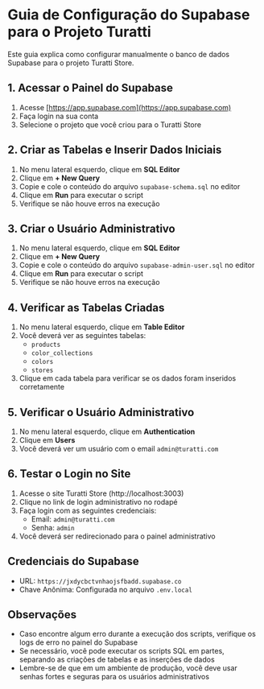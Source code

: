 # Guia de Configuração do Supabase para o Projeto Turatti

Este guia explica como configurar manualmente o banco de dados Supabase para o projeto Turatti Store.

## 1. Acessar o Painel do Supabase

1. Acesse [https://app.supabase.com](https://app.supabase.com)
2. Faça login na sua conta
3. Selecione o projeto que você criou para o Turatti Store

## 2. Criar as Tabelas e Inserir Dados Iniciais

1. No menu lateral esquerdo, clique em **SQL Editor**
2. Clique em **+ New Query**
3. Copie e cole o conteúdo do arquivo `supabase-schema.sql` no editor
4. Clique em **Run** para executar o script
5. Verifique se não houve erros na execução

## 3. Criar o Usuário Administrativo

1. No menu lateral esquerdo, clique em **SQL Editor**
2. Clique em **+ New Query**
3. Copie e cole o conteúdo do arquivo `supabase-admin-user.sql` no editor
4. Clique em **Run** para executar o script
5. Verifique se não houve erros na execução

## 4. Verificar as Tabelas Criadas

1. No menu lateral esquerdo, clique em **Table Editor**
2. Você deverá ver as seguintes tabelas:
   - `products`
   - `color_collections`
   - `colors`
   - `stores`
3. Clique em cada tabela para verificar se os dados foram inseridos corretamente

## 5. Verificar o Usuário Administrativo

1. No menu lateral esquerdo, clique em **Authentication**
2. Clique em **Users**
3. Você deverá ver um usuário com o email `admin@turatti.com`

## 6. Testar o Login no Site

1. Acesse o site Turatti Store (http://localhost:3003)
2. Clique no link de login administrativo no rodapé
3. Faça login com as seguintes credenciais:
   - Email: `admin@turatti.com`
   - Senha: `admin`
4. Você deverá ser redirecionado para o painel administrativo

## Credenciais do Supabase

- URL: `https://jxdycbctvnhaojsfbadd.supabase.co`
- Chave Anônima: Configurada no arquivo `.env.local`

## Observações

- Caso encontre algum erro durante a execução dos scripts, verifique os logs de erro no painel do Supabase
- Se necessário, você pode executar os scripts SQL em partes, separando as criações de tabelas e as inserções de dados
- Lembre-se de que em um ambiente de produção, você deve usar senhas fortes e seguras para os usuários administrativos
